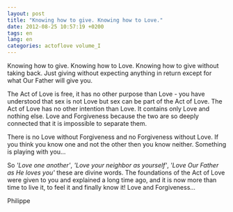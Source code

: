 ```yaml
---
layout: post
title: "Knowing how to give. Knowing how to Love."
date: 2012-08-25 10:57:19 +0200
tags: en
lang: en
categories: actoflove volume_I
---
```

Knowing how to give. Knowing how to Love. Knowing how to give without taking back. Just giving without expecting anything in return except for what Our Father will give you.

The Act of Love is free, it has no other purpose than Love - you have understood that sex is not Love but sex can be part of the Act of Love. The Act of Love has no other intention than Love. It contains only Love and nothing else. Love and Forgiveness because the two are so deeply connected that it is impossible to separate them.

There is no Love without Forgiveness and no Forgiveness without Love. If you think you know one and not the other then you know neither. Something is playing with you...

So *'Love one another'*, *'Love your neighbor as yourself'*, *'Love Our Father as He loves you'* these are divine words. The foundations of the Act of Love were given to you and explained a long time ago, and it is now more than time to live it, to feel it and finally know it! Love and Forgiveness...

Philippe

<!-- 
This work is licensed under a Creative Commons Attribution-NonCommercial 4.0 International License.
-->